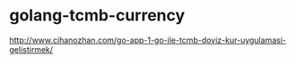 # golang-tcmb-currency

http://www.cihanozhan.com/go-app-1-go-ile-tcmb-doviz-kur-uygulamasi-gelistirmek/
